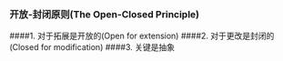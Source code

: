 ### 开放-封闭原则(The Open-Closed Principle)

####1. 对于拓展是开放的(Open for extension)
####2. 对于更改是封闭的(Closed for modification)
####3. 关键是抽象